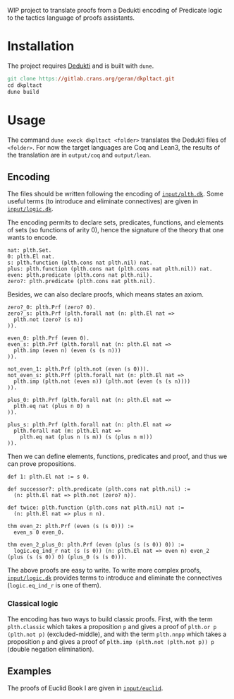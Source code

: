 WIP project to translate proofs from a Dedukti encoding of Predicate logic to the tactics language of proofs assistants. 

# Installation

The project requires [Dedukti](https://github.com/deducteam/dedukti) and is built with `dune`.

```makefile
git clone https://gitlab.crans.org/geran/dkpltact.git
cd dkpltact
dune build
```

# Usage

The command `dune execk dkpltact <folder>` translates the Dedukti files of `<folder>`. For now the target languages are Coq and Lean3, the results of 
the translation are in `output/coq` and `output/lean`.


## Encoding

The files should be written following the encoding of
[`input/plth.dk`](./input/plth.dk). Some useful terms
(to introduce and eliminate connectives) are given in [`input/logic.dk`](./input/logic.dk).

The encoding permits to declare sets, predicates, functions, and elements of sets (so functions of arity 0), hence the signature of the theory that one wants to encode.
```dedukti
nat: plth.Set.
0: plth.El nat.
s: plth.function (plth.cons nat plth.nil) nat.
plus: plth.function (plth.cons nat (plth.cons nat plth.nil)) nat.
even: plth.predicate (plth.cons nat plth.nil).
zero?: plth.predicate (plth.cons nat plth.nil).
```

Besides, we can also declare proofs, which means states an axiom.
```dedukti
zero?_0: plth.Prf (zero? 0).
zero?_s: plth.Prf (plth.forall nat (n: plth.El nat =>
  plth.not (zero? (s n))
)).

even_0: plth.Prf (even 0).
even_s: plth.Prf (plth.forall nat (n: plth.El nat => 
  plth.imp (even n) (even (s (s n)))
)).

not_even_1: plth.Prf (plth.not (even (s 0))).
not_even_s: plth.Prf (plth.forall nat (n: plth.El nat => 
  plth.imp (plth.not (even n)) (plth.not (even (s (s n))))
)).

plus_0: plth.Prf (plth.forall nat (n: plth.El nat => 
  plth.eq nat (plus n 0) n
)).

plus_s: plth.Prf (plth.forall nat (n: plth.El nat => 
  plth.forall nat (m: plth.El nat => 
    plth.eq nat (plus n (s m)) (s (plus n m)))  
)).
```

Then we can define elements, functions, predicates and proof,
and thus we can prove propositions.
```dedukti
def 1: plth.El nat := s 0.

def successor?: plth.predicate (plth.cons nat plth.nil) :=
  (n: plth.El nat => plth.not (zero? n)).

def twice: plth.function (plth.cons nat plth.nil) nat :=
  (n: plth.El nat => plus n n). 

thm even_2: plth.Prf (even (s (s 0))) := 
  even_s 0 even_0.

thm even_2_plus_0: plth.Prf (even (plus (s (s 0)) 0)) :=
  logic.eq_ind_r nat (s (s 0)) (n: plth.El nat => even n) even_2  (plus (s (s 0)) 0) (plus_0 (s (s 0))). 
```

The above proofs are easy to write. To write more complex proofs, [`input/logic.dk`](./input/logic.dk) provides terms to introduce and eliminate the connectives (`logic.eq_ind_r` is one of them). 

### Classical logic

The encoding has two ways to build classic proofs. First, with the term `plth.classic` which takes a proposition `p` and gives a proof of `plth.or p (plth.not p)` (excluded-middle), and with the term `plth.nnpp` which takes a proposition `p` and gives a proof of `plth.imp (plth.not (plth.not p)) p` (double negation elimination). 

## Examples

The proofs of Euclid Book I are given in [`input/euclid`](./input/euclid). 
